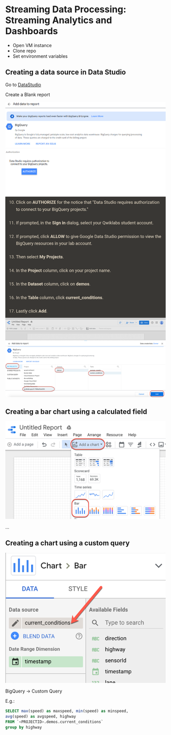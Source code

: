 # Streaming Data Processing: Streaming Analytics and Dashboards

* Open VM instance
* Clone repo
* Set environment variables

## Creating a data source in Data Studio

Go to [DataStudio](https://datastudio.google.com/)

Create a Blank report

![alt text](./imgs//w2/img2.png "Image")
![alt text](./imgs//w2/img3.png "Image")
![alt text](./imgs//w2/img4.png "Image")

## Creating a bar chart using a calculated field

![alt text](./imgs//w2/img5.png "Image")

... 

## Creating a chart using a custom query

![alt text](./imgs//w2/img7.png "Image")

BigQuery -> Custom Query

E.g.: 
```sql
SELECT max(speed) as maxspeed, min(speed) as minspeed,
avg(speed) as avgspeed, highway
FROM `<PROJECTID>.demos.current_conditions`
group by highway
```

